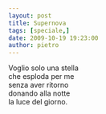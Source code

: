 ```yaml
---
layout: post
title: Supernova
tags: [speciale,]
date: 2009-10-19 19:23:00
author: pietro
---
```

Voglio solo una stella<br/>che esploda per me<br/>senza aver ritorno<br/>donando alla notte<br/>la luce del giorno.
